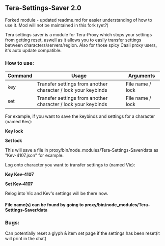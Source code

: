 ## Tera-Settings-Saver 2.0
Forked module - updated readme.md for easier understanding of how to use it. Mod will not be maintained in this fork (yet?)

Tera settings saver is a module for Tera-Proxy which stops your settings from getting reset, aswell as it allows you to easily transfer settings between characters/servers/region. Also for those spicy Caali proxy users, it's auto update compatible.

### How to use:
Command | Usage | Arguments
--- | --- | ---
key | Transfer settings from another character / lock your keybinds | File name / lock
set | Transfer settings from another character / lock your keybinds | File name / lock

For example, if you want to save the keybinds and settings for a character (named Kev):

**Key lock**

**Set lock**

This will save a file in proxy/bin/node_modules/Tera-Settings-Saver/data as "Kev-4107.json" for example.

Log onto character you want to transfer settings to (named Vic):

**Key Kev-4107**

**Set Kev-4107**

Relog into Vic and Kev's settings will be there now.

#### File name(s) can be found by going to proxy/bin/node_modules/Tera-Settings-Saver/data

### Bugs:
Can potentially reset a glyph & item set page if the settings has been reset(it will print in the chat)
